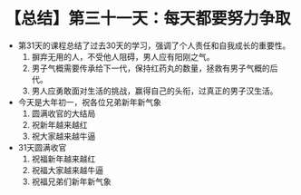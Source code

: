 # 【总结】第三十一天：每天都要努力争取

-   第31天的课程总结了过去30天的学习，强调了个人责任和自我成长的重要性。
    1.  摒弃无用的人，不受他人阻碍，男人应有阳刚之气。
    2.  男子气概需要传承给下一代，保持红药丸的数量，拯救有男子气概的后代。
    3.  男人应勇敢面对生活的挑战，赢得自己的头衔，过真正的男子汉生活。
-   今天是大年初一，祝各位兄弟新年新气象
    1.  圆满收官的大结局
    2.  祝新年越来越红
    3.  祝大家越来越牛逼
-   31天圆满收官
    1.  祝福新年越来越红
    2.  祝福大家越来越牛逼
    3.  祝福兄弟们新年新气象